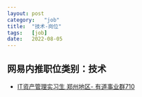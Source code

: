 ```yaml
---
layout:	post
category:	"job"
title:	"技术-岗位"
tags:	[job]
date:	2022-08-05
---
```

## 网易内推职位类别：技术
- [IT资产管理实习生 郑州地区- 有道事业群710](http://mobile.bole.netease.com/bole/boleDetail?id=40145&employeeId=346f03c3cda5f04c&key=all)
